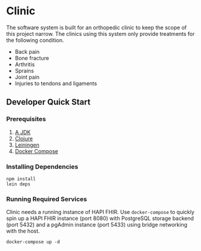 # Clinic

The software system is built for an orthopedic clinic to keep the scope of this
project narrow. The clinics using this system only provide treatments for the
following condition.

- Back pain
- Bone fracture
- Arthritis
- Sprains
- Joint pain
- Injuries to tendons and ligaments

## Developer Quick Start

### Prerequisites

1. [A JDK](https://openjdk.org/)
2. [Clojure](https://clojure.org/guides/install_clojure)
3. [Leiningen](https://codeberg.org/leiningen/leiningen)
4. [Docker Compose](https://docs.docker.com/compose/install/)

### Installing Dependencies

```console
npm install
lein deps
```

### Running Required Services

Clinic needs a running instance of HAPI FHIR. Use `docker-compose` to quickly
spin up a HAPI FHIR instance (port 8080) with PostgreSQL storage backend (port
5432) and a pgAdmin instance (port 5433) using bridge networking with the host.

```console
docker-compose up -d
```
